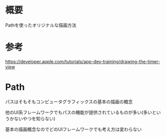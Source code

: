 # 概要

Pathを使ったオリジナルな描画方法

# 参考

https://developer.apple.com/tutorials/app-dev-training/drawing-the-timer-view

# Path

パスはそもそもコンピュータグラフィックスの基本の描画の概念

他のUI系フレームワークでもパスの機能が提供されているものが多い(多いというかないやつを知らない)

基本の描画概念なのでどのUIフレームワークでも考え方は変わらない